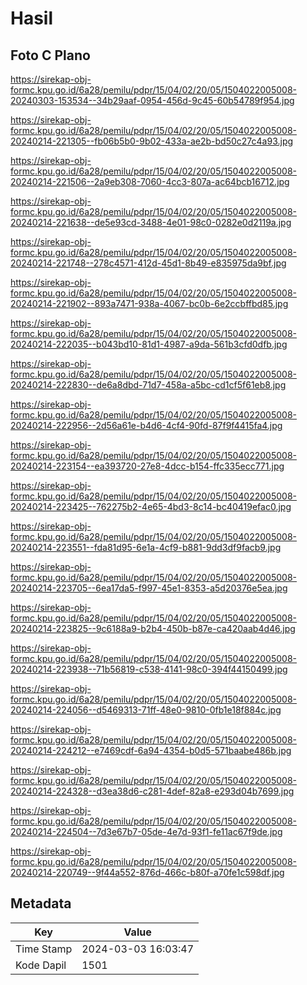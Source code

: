 # Hasil

## Foto C Plano

https://sirekap-obj-formc.kpu.go.id/6a28/pemilu/pdpr/15/04/02/20/05/1504022005008-20240303-153534--34b29aaf-0954-456d-9c45-60b54789f954.jpg

https://sirekap-obj-formc.kpu.go.id/6a28/pemilu/pdpr/15/04/02/20/05/1504022005008-20240214-221305--fb06b5b0-9b02-433a-ae2b-bd50c27c4a93.jpg

https://sirekap-obj-formc.kpu.go.id/6a28/pemilu/pdpr/15/04/02/20/05/1504022005008-20240214-221506--2a9eb308-7060-4cc3-807a-ac64bcb16712.jpg

https://sirekap-obj-formc.kpu.go.id/6a28/pemilu/pdpr/15/04/02/20/05/1504022005008-20240214-221638--de5e93cd-3488-4e01-98c0-0282e0d2119a.jpg

https://sirekap-obj-formc.kpu.go.id/6a28/pemilu/pdpr/15/04/02/20/05/1504022005008-20240214-221748--278c4571-412d-45d1-8b49-e835975da9bf.jpg

https://sirekap-obj-formc.kpu.go.id/6a28/pemilu/pdpr/15/04/02/20/05/1504022005008-20240214-221902--893a7471-938a-4067-bc0b-6e2ccbffbd85.jpg

https://sirekap-obj-formc.kpu.go.id/6a28/pemilu/pdpr/15/04/02/20/05/1504022005008-20240214-222035--b043bd10-81d1-4987-a9da-561b3cfd0dfb.jpg

https://sirekap-obj-formc.kpu.go.id/6a28/pemilu/pdpr/15/04/02/20/05/1504022005008-20240214-222830--de6a8dbd-71d7-458a-a5bc-cd1cf5f61eb8.jpg

https://sirekap-obj-formc.kpu.go.id/6a28/pemilu/pdpr/15/04/02/20/05/1504022005008-20240214-222956--2d56a61e-b4d6-4cf4-90fd-87f9f4415fa4.jpg

https://sirekap-obj-formc.kpu.go.id/6a28/pemilu/pdpr/15/04/02/20/05/1504022005008-20240214-223154--ea393720-27e8-4dcc-b154-ffc335ecc771.jpg

https://sirekap-obj-formc.kpu.go.id/6a28/pemilu/pdpr/15/04/02/20/05/1504022005008-20240214-223425--762275b2-4e65-4bd3-8c14-bc40419efac0.jpg

https://sirekap-obj-formc.kpu.go.id/6a28/pemilu/pdpr/15/04/02/20/05/1504022005008-20240214-223551--fda81d95-6e1a-4cf9-b881-9dd3df9facb9.jpg

https://sirekap-obj-formc.kpu.go.id/6a28/pemilu/pdpr/15/04/02/20/05/1504022005008-20240214-223705--6ea17da5-f997-45e1-8353-a5d20376e5ea.jpg

https://sirekap-obj-formc.kpu.go.id/6a28/pemilu/pdpr/15/04/02/20/05/1504022005008-20240214-223825--9c6188a9-b2b4-450b-b87e-ca420aab4d46.jpg

https://sirekap-obj-formc.kpu.go.id/6a28/pemilu/pdpr/15/04/02/20/05/1504022005008-20240214-223938--71b56819-c538-4141-98c0-394f44150499.jpg

https://sirekap-obj-formc.kpu.go.id/6a28/pemilu/pdpr/15/04/02/20/05/1504022005008-20240214-224056--d5469313-71ff-48e0-9810-0fb1e18f884c.jpg

https://sirekap-obj-formc.kpu.go.id/6a28/pemilu/pdpr/15/04/02/20/05/1504022005008-20240214-224212--e7469cdf-6a94-4354-b0d5-571baabe486b.jpg

https://sirekap-obj-formc.kpu.go.id/6a28/pemilu/pdpr/15/04/02/20/05/1504022005008-20240214-224328--d3ea38d6-c281-4def-82a8-e293d04b7699.jpg

https://sirekap-obj-formc.kpu.go.id/6a28/pemilu/pdpr/15/04/02/20/05/1504022005008-20240214-224504--7d3e67b7-05de-4e7d-93f1-fe11ac67f9de.jpg

https://sirekap-obj-formc.kpu.go.id/6a28/pemilu/pdpr/15/04/02/20/05/1504022005008-20240214-220749--9f44a552-876d-466c-b80f-a70fe1c598df.jpg


## Metadata

| Key        | Value               |
| ---------- | ------------------- |
| Time Stamp | 2024-03-03 16:03:47 |
| Kode Dapil | 1501                |




